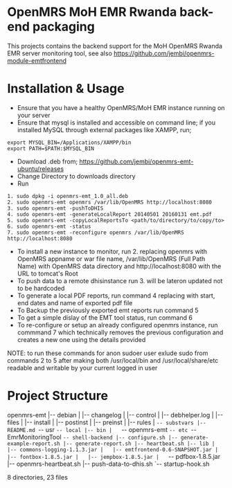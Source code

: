 OpenMRS MoH EMR Rwanda back-end packaging
========================
This projects contains the backend support for the MoH OpenMRS Rwanda EMR server monitoring tool, see also https://github.com/jembi/openmrs-module-emtfrontend 

Installation & Usage
====================
* Ensure that you have a healthy OpenMRS/MoH EMR instance running on your server
* Ensure that mysql is installed and accessible on command line; if you installed MySQL through external packages like XAMPP, run;
```
export MYSQL_BIN=/Applications/XAMPP/bin
export PATH=$PATH:$MYSQL_BIN
```
* Download .deb from; https://github.com/jembi/openmrs-emt-ubuntu/releases
* Change Directory to downloads directory
* Run
```
1. sudo dpkg -i openmrs-emt_1.0_all.deb
2. sudo openmrs-emt openmrs /var/lib/OpenMRS http://localhost:8080
3. sudo openmrs-emt -pushToDHIS
4. sudo openmrs-emt -generateLocalReport 20140501 20160131 emt.pdf
5. sudo openmrs-emt -copyLocalReportsTo <path/to/directory/to/copy/to>
6. sudo openmrs-emt -status
7. sudo openmrs-emt -reconfigure openmrs /var/lib/OpenMRS http://localhost:8080
```
* To install a new instance to monitor, run 2. replacing openmrs with OpenMRS appname or war file name, /var/lib/OpenMRS (Full Path Name) with OpenMRS data directory and http://localhost:8080 with the URL to tomcat's Root
* To push data to a remote dhisinstance run 3. will be lateron updated not to be hardcoded
* To generate a local PDF reports, run command 4 replacing with start, end dates and name of exported pdf file
* To Backup the previously exported emt reports run command 5
* To get a simple dislay of the EMT tool status, run command 6
* To re-configure or setup an already configured openmrs instance, run commmand 7 which technically removes the previous configuration and creates a new one using the details provided

NOTE: to run these commands for anon sudoer user exlude sudo from commands 2 to 5 after making both /usr/local/bin and /usr/local/share/etc readable and writable by your current logged in user


Project Structure
====================
openmrs-emt
|-- debian
|   |-- changelog
|   |-- control
|   |-- debhelper.log
|   |-- files
|   |-- install
|   |-- postinst
|   |-- preinst
|   |-- rules
|   `-- substvars
|-- README.md
`-- usr
    `-- local
        |-- bin
        |   `-- openmrs-emt
        `-- etc
            `-- EmrMonitoringTool
                `-- shell-backend
                    |-- configure.sh
                    |-- generate-example-report.sh
                    |-- generate-report.sh
                    |-- heartbeat.sh
                    |-- lib
                    |   |-- commons-logging-1.1.3.jar
                    |   |-- emtfrontend-0.6-SNAPSHOT.jar
                    |   |-- fontbox-1.8.5.jar
                    |   |-- jempbox-1.8.5.jar
                    |   `-- pdfbox-1.8.5.jar
                    |-- openmrs-heartbeat.sh
                    |-- push-data-to-dhis.sh
                    `-- startup-hook.sh

8 directories, 23 files
